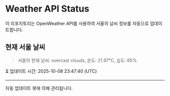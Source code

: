 
# Weather API Status

이 리포지토리는 OpenWeather API를 사용하여 서울의 날씨 정보를 자동으로 업데이트합니다.

## 현재 서울 날씨
> 서울의 현재 날씨: overcast clouds, 온도: 21.97°C, 습도: 65%

⏳ 업데이트 시간: 2025-10-08 23:47:40 (UTC)

---
자동 업데이트 봇에 의해 관리됩니다.
